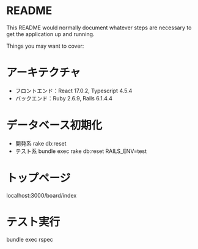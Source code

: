 # README

This README would normally document whatever steps are necessary to get the
application up and running.

Things you may want to cover:

# アーキテクチャ
* フロントエンド：React 17.0.2, Typescript 4.5.4
* バックエンド：Ruby 2.6.9, Rails 6.1.4.4

# データベース初期化
* 開発系
rake db:reset
* テスト系
bundle exec rake db:reset RAILS_ENV=test

# トップページ
localhost:3000/board/index

# テスト実行
bundle exec rspec
